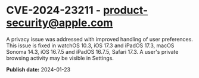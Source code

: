 # CVE-2024-23211 - product-security@apple.com

A privacy issue was addressed with improved handling of user preferences. This issue is fixed in watchOS 10.3, iOS 17.3 and iPadOS 17.3, macOS Sonoma 14.3, iOS 16.7.5 and iPadOS 16.7.5, Safari 17.3. A user's private browsing activity may be visible in Settings.

**Publish date:** 2024-01-23
